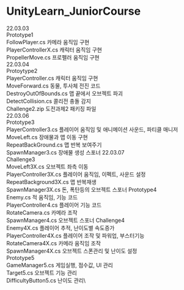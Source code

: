 # UnityLearn_JuniorCourse
22.03.03\
Prototype1\
FollowPlayer.cs 카메라 움직임 구현\
PlayerControllerX.cs 캐릭터 움직임 구현\
PropellerMove.cs 프로펠러 움직임 구현\
22.03.04\
Protoytype2\
PlayerController.cs 캐릭터 움직임 구현\
MoveForward.cs 동물, 투사체 전진 코드\
DestroyOutOfBounds.cs 맵 끝에서 오브젝트 파괴\
DetectCollision.cs 콜리전 충돌 감지\
Challenge2.zip 도전과제2 패키징 파일\
22.03.06\
Prototype3\
PlayerController3.cs 플레이어 움직임 및 애니메이션 사운드, 파티클 매니저\
MoveLeft.cs 장애물과 맵 이동 구현\
RepeatBackGround.cs 맵 반복 보여주기\
SpawnManager3.cs 장애물 생성 스포너
22.03.07\
Challenge3\
MoveLeft3X.cs 오브젝트 좌측 이동\
PlayerController3X.cs 플레이어 움직임, 이펙트, 사운드 설정\
RepeatBackground3X.cs 맵 반복재생\
SpawnManager3X.cs 돈, 폭탄등의 오브젝트 스포너
Prototype4\
Enemy.cs 적 움직임, 기능 코드\
PlayerController4.cs 플레이어 기능 코드\
RotateCamera.cs 카메라 조작\
SpawnManager4.cs 오브젝트 스포너
Challenge4\
Enemy4X.cs 플레이어 추적, 난이도별 속도증가\
PlayerController4X.cs 플레이어 조작 및 파워업, 부스터기능 \
RotateCamera4X.cs 카메라 움직임 조작\
SpawnManager4X.cs 오브젝트 스폰관리 및 난이도 설정\
Prototype5\
GameManager5.cs 게임실행, 점수값, UI 관리\
Target5.cs 오브젝트 기능 관리\
DifficultyButton5.cs 난이도 관리\
